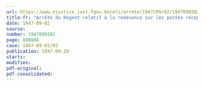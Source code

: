 ```yaml
---
url: https://www.ejustice.just.fgov.be/eli/arrete/1947/09/02/1947090202/justel
title-fr: "Arrêté du Régent relatif à la redevance sur les postes récepteurs radioélectriques"
date: 1947-09-02
source:
number: 1947090202
page: 888888
case: 1947-09-02/02
publication: 1947-09-20
starts:
modifies:
pdf-original:
pdf-consolidated:
---
```


